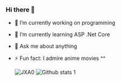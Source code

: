 ### Hi there 👋

 
- 🔭 I’m currently working on programming                                                                                                  
- 🌱 I’m currently learning ASP .Net Core                                                                  
- 💬 Ask me about anything                                                                              
- ⚡ Fun fact: I  admire  anime movies ^^                                                                

     ![JXA0](https://user-images.githubusercontent.com/63016233/159158595-6396e478-11f1-4561-9dd0-dc831d4042eb.gif)                                                              ![Github stats 1](https://github-readme-stats.vercel.app/api?username=snglbyrr8&show_icons=true&theme=gradient)




